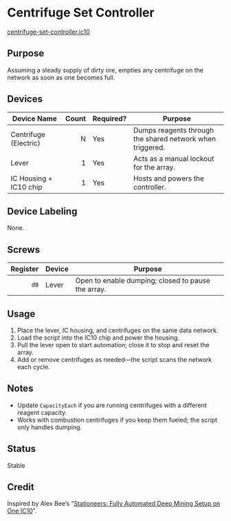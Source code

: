 # Centrifuge Set Controller

[centrifuge-set-controller.ic10](../../centrifuge-set-controller.ic10)

## Purpose
Assuming a steady supply of dirty ore, empties any centrifuge on the network as soon as one becomes full.

## Devices
| Device Name | Count | Required? | Purpose |
|-------------|------:|-----------|---------|
| Centrifuge (Electric) |     N | Yes | Dumps reagents through the shared network when triggered. |
| Lever |     1 | Yes | Acts as a manual lockout for the array. |
| IC Housing + IC10 chip |     1 | Yes | Hosts and powers the controller. |

## Device Labeling
None.

## Screws
| Register | Device | Purpose |
|---------:|--------|---------|
| `d0` | Lever | Open to enable dumping; closed to pause the array. |

## Usage
1. Place the lever, IC housing, and centrifuges on the same data network.
2. Load the script into the IC10 chip and power the housing.
3. Pull the lever open to start automation; close it to stop and reset the array.
4. Add or remove centrifuges as needed—the script scans the network each cycle.

## Notes
- Update `CapacityEach` if you are running centrifuges with a different reagent capacity.
- Works with combustion centrifuges if you keep them fueled; the script only handles dumping.

## Status
Stable

## Credit
Inspired by Alex Bee’s “[Stationeers: Fully Automated Deep Mining Setup on One IC10](https://www.youtube.com/watch?v=E8AswNvx5oE)”.
